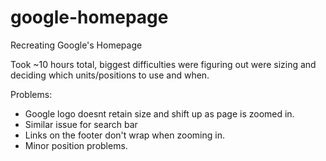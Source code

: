 # google-homepage
Recreating Google's Homepage

Took ~10 hours total, biggest difficulties were figuring out were sizing and deciding which units/positions to use and when. 

Problems:

- Google logo doesnt retain size and shift up as page is zoomed in.
- Similar issue for search bar
- Links on the footer don't wrap when zooming in.
- Minor position problems.
